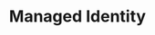 ---
type: docs
title: "Managed Identity"
linkTitle: "Managed Identity"
weight: 10
description: >-
  The scenarios in this section will walk you through how to work with the Hybrid Instance Metadata Service on an Azure Arc-enabled server, and authenticate the system assigned Managed Identity against Azure APIs.

  Using the managed identity opens up custom hybrid integration opportunities beyond the standard integrations such as monitoring, management, backup, and virtual machine extensions.

  The workloads running on your on-premises, hosted, and multi-cloud compute can be onboarded to Azure using an Azure Arc-enabled server and you can then authenticate the managed identity to access Azure services.
---